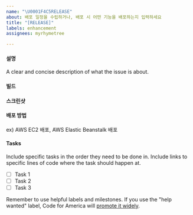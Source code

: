 ```yaml
---
name: "\U0001F4C5RELEASE"
about: 배포 일정을 수립하거나, 배포 시 어떤 기능을 배포하는지 입력하세요
title: "[RELEASE]"
labels: enhancement
assignees: myrhymetree

---
```


#### 설명
A clear and concise description of what the issue is about.

#### 빌드

#### 스크린샷

#### 배포 방법
ex) AWS EC2 배포, AWS Elastic Beanstalk 배포

#### Tasks
Include specific tasks in the order they need to be done in. Include links to specific lines of code where the task should happen at.
- [ ] Task 1
- [ ] Task 2
- [ ] Task 3

Remember to use helpful labels and milestones. If you use the "help wanted" label, Code for America will [promote it widely](http://www.codeforamerica.org/geeks/civicissues).

